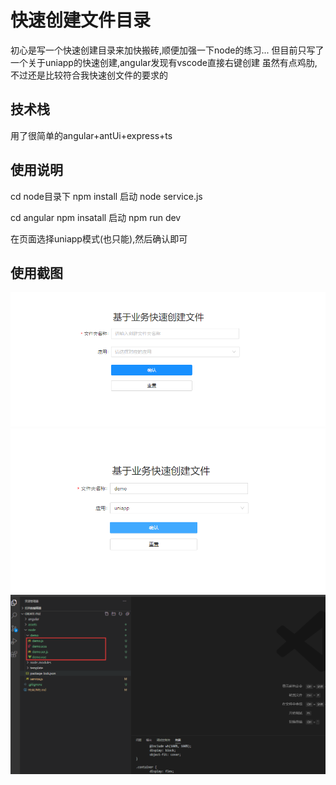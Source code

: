 # 快速创建文件目录
初心是写一个快速创建目录来加快搬砖,顺便加强一下node的练习...
但目前只写了一个关于uniapp的快速创建,angular发现有vscode直接右键创建
虽然有点鸡肋,不过还是比较符合我快速创文件的要求的

## 技术栈
用了很简单的angular+antUi+express+ts

## 使用说明
cd node目录下  npm install 
启动 node service.js

cd angular npm insatall 
启动 npm run dev

在页面选择uniapp模式(也只能),然后确认即可

## 使用截图
![这是图片](/assets/demo.png "demo")
![这是图片](/assets/demo01.png "demo")
![这是图片](/assets/demo03.png "demo")

